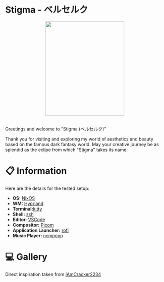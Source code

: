# Stigma - ベルセルク
<p align="center">
<img src="https://images.fineartamerica.com/images/artworkimages/medium/3/berserk-logo-anime-art-anime-art-transparent.png" width="250" height="300" style=flexbox> 
</p>
<br>
Greetings and welcome to "Stigma (ベルセルク)"

Thank you for visiting and exploring my world of aesthetics and beauty based on the famous dark fantasy world. May your creative journey be as splendid as the eclipe from which "Stigma" takes its name.

# 📋 Information
Here are the details for the tested setup:
 - **OS:** [NixOS](https://nixos.org/)
 - **WM:** [Hyprland](https://hyprland.org/)
 - **Terminal:**[kitty](https://sw.kovidgoyal.net/kitty/)
 - **Shell:** [zsh](https://ohmyz.sh/)
 - **Editor**: [VSCode](https://code.visualstudio.com/)
 - **Compositor:** [Picom](https://github.com/yshui/picom)
 - **Application Launcher:** [rofi](https://github.com/davatorium/rofi)
 - **Music Player:** [ncmpcpp](https://github.com/ncmpcpp/ncmpcpp)

# 💻 Gallery
Direct inspiration taken from [iAmCracker2234](https://www.reddit.com/r/unixporn/comments/1bn5vp1/hyprland_catppuccin_nixos_rice/#lightbox)
